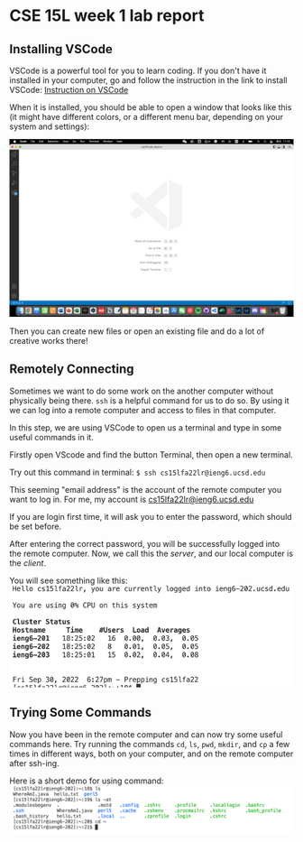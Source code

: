 # CSE 15L week 1 lab report

## Installing VSCode
VSCode is a powerful tool for you to learn coding. If you don't have it installed in your computer, go and follow the instruction in the link to install VSCode:
[Instruction on VSCode](https://code.visualstudio.com/)

When it is installed, you should be able to open a window that looks like this (it might have different colors, or a different menu bar, depending on your system and settings):

![image](https://github.com/YuxuanIsL/lab-report-week-1/blob/main/vscode%E6%89%93%E5%BC%80%E9%A1%B5%E9%9D%A2.png)

Then you can create new files or open an existing file and do a lot of creative works there!

## Remotely Connecting

Sometimes we want to do some work on the another computer without physically being there. 
`ssh` is a helpful command for us to do so. By using it we can log into a remote computer and access to files in that computer.

In this step, we are using VSCode to open us a terminal and type in some useful commands in it.

Firstly open VScode and find the button Terminal, then open a new terminal.

Try out this command in terminal: `$ ssh cs15lfa22lr@ieng6.ucsd.edu`

This seeming "email address" is the account of the remote computer you want to log in. For me, my account is cs15lfa22lr@ieng6.ucsd.edu

If you are login first time, it will ask you to enter the password, which should be set before.

After entering the correct password, you will be successfully logged into the remote computer. Now, we call this the *server*, and our local computer is the *client*. 

You will see something like this: ![image](https://github.com/YuxuanIsL/lab-report-week-1/blob/main/ssh%20%E9%A1%B5%E9%9D%A2.png)

## Trying Some Commands

Now you have been in the remote computer and can now try some useful commands here. Try running the commands `cd`, `ls`, `pwd`, `mkdir`, and `cp` a few times in different ways, both on your computer, and on the remote computer after ssh-ing. 

Here is a short demo for using command: ![image](https://github.com/YuxuanIsL/lab-report-week-1/blob/main/Try%20running%20some%20cmd%20.png)
